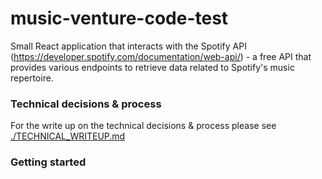 # music-venture-code-test
Small React application that interacts with the Spotify API (https://developer.spotify.com/documentation/web-api/) - a free API that provides various endpoints to retrieve data related to Spotify's music repertoire.

### Technical decisions & process

For the write up on the technical decisions & process please see [./TECHNICAL_WRITEUP.md](./TECHNICAL_WRITEUP.md) 

### Getting started
